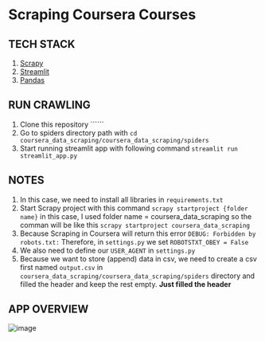 # Scraping Coursera Courses

## TECH STACK

1. [Scrapy](https://docs.scrapy.org/en/latest/topics/exporters.html)
2. [Streamlit](https://docs.streamlit.io/)
3. [Pandas](https://pandas.pydata.org/docs/)

## RUN CRAWLING

1. Clone this repository ``````
2. Go to spiders directory path with ```cd coursera_data_scraping/coursera_data_scraping/spiders```
3. Start running streamlit app with following command ```streamlit run streamlit_app.py```

## NOTES

1. In this case, we need to install all libraries in ```requirements.txt```
2. Start Scrapy project with this command ```scrapy startproject {folder name}``` in this case, I used folder name = coursera_data_scraping so the comman will be like this ```scrapy startproject coursera_data_scraping``` 
3. Because Scraping in Coursera will return this error ```DEBUG: Forbidden by robots.txt:``` Therefore, in ```settings.py``` we set ```ROBOTSTXT_OBEY = False```
4. We also need to define our ```USER_AGENT``` in ```settings.py```
5. Because we want to store (append) data in csv, we need to create a csv first named ```output.csv``` in ```coursera_data_scraping/coursera_data_scraping/spiders``` directory and filled the header and keep the rest empty. **Just filled the header**

## APP OVERVIEW

![image](https://github.com/lixx21/coursera-data-scarping/assets/91602612/bf83e562-4193-460c-b821-6824825952ad)
